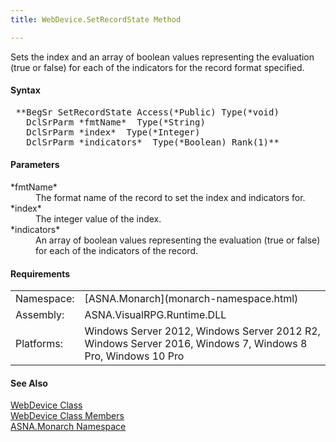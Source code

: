 ```yaml
---
title: WebDevice.SetRecordState Method

---
```


Sets the index and an array of boolean values representing the evaluation (true or false) for each of the indicators for the record format specified.

#### Syntax
<pre class="prettyprint"> **BegSr SetRecordState Access(*Public) Type(*void)
   DclSrParm *fmtName*  Type(*String)
   DclSrParm *index*  Type(*Integer)
   DclSrParm *indicators*  Type(*Boolean) Rank(1)**       </pre>  

#### Parameters
<dl>
        <dt>
 *fmtName* 
        </dt>
        <dd>The format name of the record to set the index and
        indicators for.</dd>
        <dt>
 *index* 
        </dt>
        <dd>The integer value of the index.</dd>
        <dt>
 *indicators* 
        </dt>
        <dd>An array of boolean values representing the evaluation
        (true or false) for each of the indicators of the
        record.</dd>
</dl>  

<!-- -->

#### Requirements
<table class="dttable" cellspacing="0" cellpadding="4" width="60%">
           <colgroup>
            <col width="15%" style="font-weight:bold" />
            <col width="85%" />
          </colgroup>
          <tr>
            <td>Namespace:</td>
            <td>[ASNA.Monarch](monarch-namespace.html)</td>
          </tr>
          <tr>
            <td>Assembly:</td>
            <td>ASNA.VisualRPG.Runtime.DLL</td>
          </tr>
         <tr>
            <td>Platforms:</td>
            <td> Windows Server 2012, Windows Server 2012 R2, Windows Server 2016,  Windows 7, Windows 8 Pro, Windows 10 Pro</td>
         </tr>
</table>

#### See Also
[WebDevice Class](web-device-class.html) <br /> [ WebDevice Class Members](web-device-class-members.html) <br /> [ASNA.Monarch Namespace](monarch-namespace.html) 

